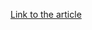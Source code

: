 [Link to the article](https://blag.nullteilerfrei.de/2020/08/23/programmatically-nop-the-current-selection-in-ghidra/)
